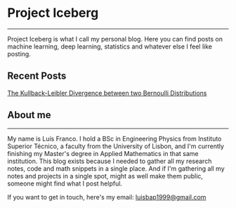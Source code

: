 # Project Iceberg
---

Project Iceberg is what I call my personal blog. Here you can find posts on machine learning, deep learning, statistics and whatever else I feel like posting.

## Recent Posts

[The Kullback-Leibler Divergence between two Bernoulli Distributions](./posts/kl_divergence_bernoulli.html)

## About me
---
My name is Luís Franco. I hold a BSc in Engineering Physics from Instituto Superior Técnico, a faculty from the University of Lisbon, and I'm currently finishing my Master's degree in Applied Mathematics in that same institution. This blog exists because I needed to gather all my research notes, code and math snippets in a single place. And if I'm gathering all my notes and projects in a single spot, might as well make them public, someone might find what I post helpful.

If you want to get in touch, here's my email: luisbap1999@gmail.com